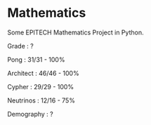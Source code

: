 # Mathematics

Some EPITECH Mathematics Project in Python.

Grade : ?

Pong : 31/31 - 100%

Architect : 46/46 - 100%

Cypher : 29/29 - 100%

Neutrinos : 12/16 - 75%

Demography : ?